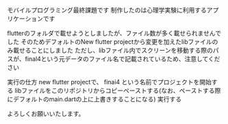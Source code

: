 モバイルプログラミング最終課題です
制作したのは心理学実験に利用するアプリケーションです

flutterのフォルダで載せようとしましたが、ファイル数が多く載せられませんでした
そのためデフォルトのNew flutter projectから変更を加えたlibファイルのみ載せることにしました
ただし、libファイル内でスクリーンを移動する際のパスが、final4という元データのファイル名で記載されているため、注意してください

実行の仕方
new flutter projectで、 finai4 という名前でプロジェクトを開始する
libファイルをこのリポジトリからコピーペーストする(なお、ペーストする際にデフォルトのmain.dartの上に上書きすることになる)
実行する

よろしくお願いいたします。
